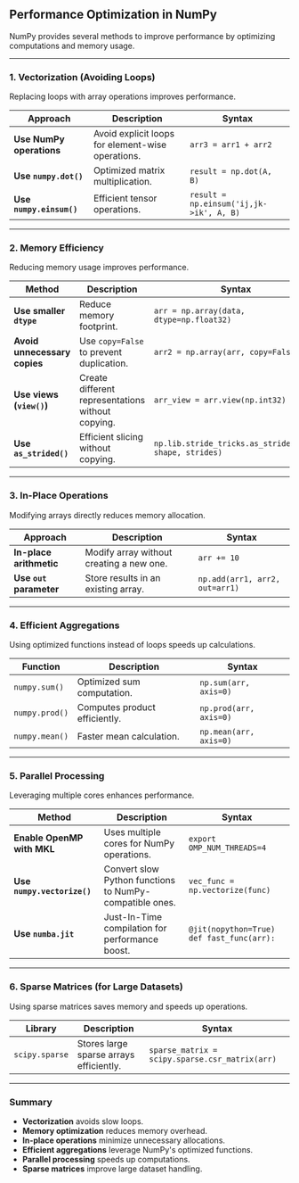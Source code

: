 ## **Performance Optimization in NumPy**  

NumPy provides several methods to improve performance by optimizing computations and memory usage.

---

### **1. Vectorization (Avoiding Loops)**  

Replacing loops with array operations improves performance.  

| Approach | Description | Syntax |
|----------|-------------|--------|
| **Use NumPy operations** | Avoid explicit loops for element-wise operations. | `arr3 = arr1 + arr2` |
| **Use `numpy.dot()`** | Optimized matrix multiplication. | `result = np.dot(A, B)` |
| **Use `numpy.einsum()`** | Efficient tensor operations. | `result = np.einsum('ij,jk->ik', A, B)` |

---

### **2. Memory Efficiency**  

Reducing memory usage improves performance.  

| Method | Description | Syntax |
|--------|-------------|--------|
| **Use smaller `dtype`** | Reduce memory footprint. | `arr = np.array(data, dtype=np.float32)` |
| **Avoid unnecessary copies** | Use `copy=False` to prevent duplication. | `arr2 = np.array(arr, copy=False)` |
| **Use views (`view()`)** | Create different representations without copying. | `arr_view = arr.view(np.int32)` |
| **Use `as_strided()`** | Efficient slicing without copying. | `np.lib.stride_tricks.as_strided(arr, shape, strides)` |

---

### **3. In-Place Operations**  

Modifying arrays directly reduces memory allocation.  

| Approach | Description | Syntax |
|----------|-------------|--------|
| **In-place arithmetic** | Modify array without creating a new one. | `arr += 10` |
| **Use `out` parameter** | Store results in an existing array. | `np.add(arr1, arr2, out=arr1)` |

---

### **4. Efficient Aggregations**  

Using optimized functions instead of loops speeds up calculations.  

| Function | Description | Syntax |
|----------|-------------|--------|
| `numpy.sum()` | Optimized sum computation. | `np.sum(arr, axis=0)` |
| `numpy.prod()` | Computes product efficiently. | `np.prod(arr, axis=0)` |
| `numpy.mean()` | Faster mean calculation. | `np.mean(arr, axis=0)` |

---

### **5. Parallel Processing**  

Leveraging multiple cores enhances performance.  

| Method | Description | Syntax |
|--------|-------------|--------|
| **Enable OpenMP with MKL** | Uses multiple cores for NumPy operations. | `export OMP_NUM_THREADS=4` |
| **Use `numpy.vectorize()`** | Convert slow Python functions to NumPy-compatible ones. | `vec_func = np.vectorize(func)` |
| **Use `numba.jit`** | Just-In-Time compilation for performance boost. | `@jit(nopython=True) def fast_func(arr):` |

---

### **6. Sparse Matrices (for Large Datasets)**  

Using sparse matrices saves memory and speeds up operations.  

| Library | Description | Syntax |
|---------|-------------|--------|
| `scipy.sparse` | Stores large sparse arrays efficiently. | `sparse_matrix = scipy.sparse.csr_matrix(arr)` |

---

### **Summary**  
- **Vectorization** avoids slow loops.  
- **Memory optimization** reduces memory overhead.  
- **In-place operations** minimize unnecessary allocations.  
- **Efficient aggregations** leverage NumPy's optimized functions.  
- **Parallel processing** speeds up computations.  
- **Sparse matrices** improve large dataset handling.